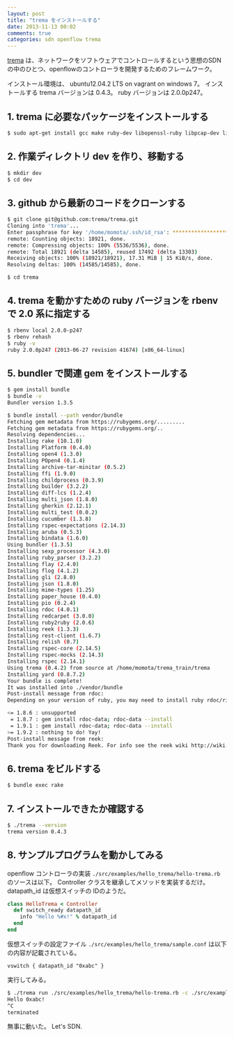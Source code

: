 ```yaml
---
layout: post
title: "trema をインストールする"
date: 2013-11-13 00:02
comments: true
categories: sdn openflow trema
---
```


[trema](https://github.com/trema/trema) は、ネットワークをソフトウェアでコントロールするという思想のSDNの中のひとつ、openflowのコントローラを開発するためのフレームワーク。

インストール環境は、 ubuntu12.04.2 LTS on vagrant on windows 7。
インストールする trema バージョンは 0.4.3。
ruby バージョンは 2.0.0p247。

<!-- more -->

## 1. trema に必要なパッケージをインストールする

```sh
$ sudo apt-get install gcc make ruby-dev libopenssl-ruby libpcap-dev libsqlite3-dev libglib2.0-dev
```

## 2. 作業ディレクトリ dev を作り、移動する

```sh
$ mkdir dev
$ cd dev
```

## 3. github から最新のコードをクローンする

```sh
$ git clone git@github.com:trema/trema.git
Cloning into 'trema'...
Enter passphrase for key '/home/momota/.ssh/id_rsa': *********************
remote: Counting objects: 18921, done.
remote: Compressing objects: 100% (5536/5536), done.
remote: Total 18921 (delta 14585), reused 17492 (delta 13303)
Receiving objects: 100% (18921/18921), 17.31 MiB | 15 KiB/s, done.
Resolving deltas: 100% (14585/14585), done.

$ cd trema
```

## 4. trema を動かすための ruby バージョンを rbenv で 2.0 系に指定する

```sh
$ rbenv local 2.0.0-p247
$ rbenv rehash
$ ruby -v
ruby 2.0.0p247 (2013-06-27 revision 41674) [x86_64-linux]
```

## 5. bundler で関連 gem をインストールする

```sh
$ gem install bundle
$ bundle -v
Bundler version 1.3.5

$ bundle install --path vendor/bundle
Fetching gem metadata from https://rubygems.org/.........
Fetching gem metadata from https://rubygems.org/..
Resolving dependencies...
Installing rake (10.1.0)
Installing Platform (0.4.0)
Installing open4 (1.3.0)
Installing POpen4 (0.1.4)
Installing archive-tar-minitar (0.5.2)
Installing ffi (1.9.0)
Installing childprocess (0.3.9)
Installing builder (3.2.2)
Installing diff-lcs (1.2.4)
Installing multi_json (1.8.0)
Installing gherkin (2.12.1)
Installing multi_test (0.0.2)
Installing cucumber (1.3.8)
Installing rspec-expectations (2.14.3)
Installing aruba (0.5.3)
Installing bindata (1.6.0)
Using bundler (1.3.5)
Installing sexp_processor (4.3.0)
Installing ruby_parser (3.2.2)
Installing flay (2.4.0)
Installing flog (4.1.2)
Installing gli (2.8.0)
Installing json (1.8.0)
Installing mime-types (1.25)
Installing paper_house (0.4.0)
Installing pio (0.2.4)
Installing rdoc (4.0.1)
Installing redcarpet (3.0.0)
Installing ruby2ruby (2.0.6)
Installing reek (1.3.3)
Installing rest-client (1.6.7)
Installing relish (0.7)
Installing rspec-core (2.14.5)
Installing rspec-mocks (2.14.3)
Installing rspec (2.14.1)
Using trema (0.4.2) from source at /home/momota/trema_train/trema
Installing yard (0.8.7.2)
Your bundle is complete!
It was installed into ./vendor/bundle
Post-install message from rdoc:
Depending on your version of ruby, you may need to install ruby rdoc/ri data:

<= 1.8.6 : unsupported
 = 1.8.7 : gem install rdoc-data; rdoc-data --install
 = 1.9.1 : gem install rdoc-data; rdoc-data --install
>= 1.9.2 : nothing to do! Yay!
Post-install message from reek:
Thank you for downloading Reek. For info see the reek wiki http://wiki.github.com/troessner/reek
```

## 6. trema をビルドする

```sh
$ bundle exec rake
```


## 7. インストールできたか確認する

```sh
$ ./trema --version
trema version 0.4.3
```


## 8. サンプルプログラムを動かしてみる

openflow コントローラの実装 `./src/examples/hello_trema/hello-trema.rb` のソースは以下。
Controller クラスを継承してメソッドを実装するだけ。
datapath_id は仮想スイッチの IDのようだ。

```ruby
class HelloTrema < Controller
  def switch_ready datapath_id
    info "Hello %#x!" % datapath_id
  end
end
```

仮想スイッチの設定ファイル `./src/examples/hello_trema/sample.conf` は以下の内容が記載されている。

```
vswitch { datapath_id "0xabc" }
```

実行してみる。

```sh
$ ./trema run ./src/examples/hello_trema/hello-trema.rb -c ./src/examples/hello_trema/sample.conf
Hello 0xabc!
^C
terminated
```

無事に動いた。
Let's SDN.
